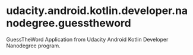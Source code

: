 # udacity.android.kotlin.developer.nanodegree.guesstheword
GuessTheWord Application from Udacity Android Kotlin Developer Nanodegree program.
